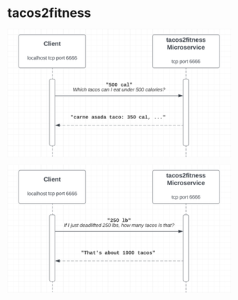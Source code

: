 # tacos2fitness

![tacos2fitness 1 rep max into tacos](pics/CaloriesToTacoOptions.png?raw=true "Title")

![tacos2fitness calorie budget taco options](pics/WeightToNumTacos.png?raw=true "Title")

